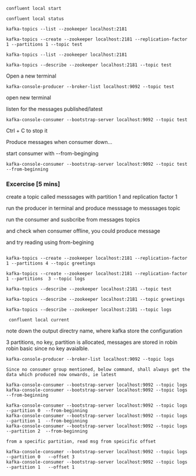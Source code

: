 ```
confluent local start

confluent local status
```

```
kafka-topics --list --zookeeper localhost:2181

kafka-topics --create --zookeeper localhost:2181 --replication-factor 1 --partitions 1 --topic test

kafka-topics --list --zookeeper localhost:2181

kafka-topics --describe --zookeeper localhost:2181 --topic test

```


Open a new terminal

```
kafka-console-producer --broker-list localhost:9092 --topic test
```


open new terminal 

listen for the messages published/latest

```
kafka-console-consumer --bootstrap-server localhost:9092 --topic test
```

Ctrl + C to stop it

Produce messages when consumer down...

start consumer  with --from-beginging

```
kafka-console-consumer --bootstrap-server localhost:9092 --topic test --from-beginning
```

### Excercise [5 mins]

create a topic called messsages with partition 1 and replication factor 1

run the producer in terminal and produce messsage to messsages topic

run the consumer and susbcribe from messages topics

and check when consumer offline, you could produce message

and try reading using from-begining


```

kafka-topics --create --zookeeper localhost:2181 --replication-factor 1 --partitions 4 --topic greetings

kafka-topics --create --zookeeper localhost:2181 --replication-factor 1 --partitions  3 --topic logs
```

```
kafka-topics --describe --zookeeper localhost:2181 --topic test

kafka-topics --describe --zookeeper localhost:2181 --topic greetings

kafka-topics --describe --zookeeper localhost:2181 --topic logs

```


```
 confluent local current 

```

note down the output directry name, where kafka store the configuration


3 partitions, no key, partition is allocated, messages are stored in robin robin basic since no key avaialble.

```
kafka-console-producer --broker-list localhost:9092 --topic logs

Since no consumer group mentioned, below command, shall always get the data which produced now onwards, ie latest

kafka-console-consumer --bootstrap-server localhost:9092 --topic logs
kafka-console-consumer --bootstrap-server localhost:9092 --topic logs --from-beginning

kafka-console-consumer --bootstrap-server localhost:9092 --topic logs --partition 0  --from-beginning
kafka-console-consumer --bootstrap-server localhost:9092 --topic logs --partition 1  --from-beginning
kafka-console-consumer --bootstrap-server localhost:9092 --topic logs --partition 2  --from-beginning

from a specific partition, read msg from speicific offset

kafka-console-consumer --bootstrap-server localhost:9092 --topic logs --partition 0   --offset 3
kafka-console-consumer --bootstrap-server localhost:9092 --topic logs --partition 1   --offset 1
```

